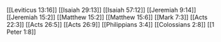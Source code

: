 [[Leviticus 13:16]]
[[Isaiah 29:13]]
[[Isaiah 57:12]]
[[Jeremiah 9:14]]
[[Jeremiah 15:2]]
[[Matthew 15:2]]
[[Matthew 15:6]]
[[Mark 7:3]]
[[Acts 22:3]]
[[Acts 26:5]]
[[Acts 26:9]]
[[Philippians 3:4]]
[[Colossians 2:8]]
[[1 Peter 1:8]]
